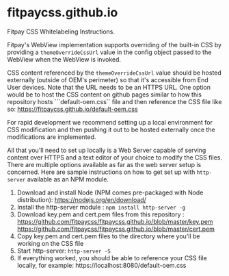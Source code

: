 # fitpaycss.github.io
Fitpay CSS Whitelabeling Instructions.

Fitpay's WebView implementation supports overriding of the built-in CSS by providing a ```themeOverrideCssUrl``` value in the config object passed to the WebView when the WebView is invoked.

CSS content referenced by the ```themeOverrideCssUrl``` value should be hosted externally (outside of OEM's perimeter) so that it's accessible from End User devices. Note that the URL needs to be an HTTPS URL. One option would be to host the CSS content on github pages similar to how this repository hosts ```default-oem.css`` file and then reference the CSS file like so: https://fitpaycss.github.io/default-oem.css 

For rapid development we recommend setting up a local environment for CSS modification and then pushing it out to be hosted externally once the modifications are implemented. 

All that you'll need to set up locally is a Web Server capable of serving content over HTTPS and a text editor of your choice to modify the CSS files. There are multiple options available as far as the web server setup is concerned. Here are sample instructions on how to get set up with ```http-server``` available as an NPM module.

1. Download and install Node (NPM comes pre-packaged with Node distribution): https://nodejs.org/en/download/
2. Install the http-server module : ```npm install http-server -g```
3. Download key.pem and cert.pem files from this repository : https://github.com/fitpaycss/fitpaycss.github.io/blob/master/key.pem https://github.com/fitpaycss/fitpaycss.github.io/blob/master/cert.pem
4. Copy key.pem and cert.pem files to the directory where you'll be working on the CSS file
5. Start http-server: ```http-server -S```
6. If everything worked, you should be able to reference your CSS file locally, for example: https://localhost:8080/default-oem.css


